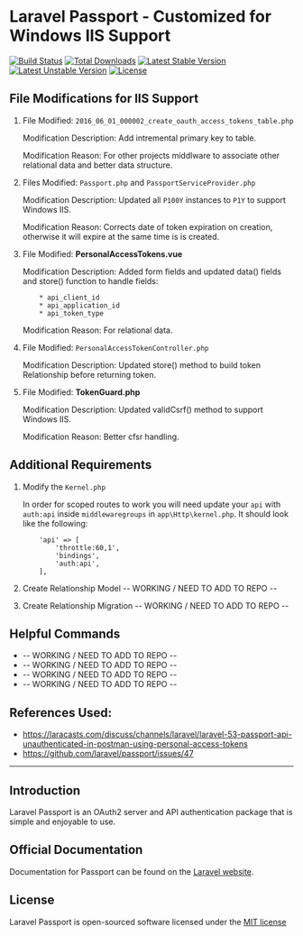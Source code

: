# Laravel Passport - Customized for Windows IIS Support 

[![Build Status](https://travis-ci.org/laravel/passport.svg)](https://travis-ci.org/laravel/passport)
[![Total Downloads](https://poser.pugx.org/laravel/passport/d/total.svg)](https://packagist.org/packages/laravel/passport)
[![Latest Stable Version](https://poser.pugx.org/laravel/passport/v/stable.svg)](https://packagist.org/packages/laravel/passport)
[![Latest Unstable Version](https://poser.pugx.org/laravel/passport/v/unstable.svg)](https://packagist.org/packages/laravel/passport)
[![License](https://poser.pugx.org/laravel/passport/license.svg)](https://packagist.org/packages/laravel/passport)

## File Modifications for IIS Support
1.  File Modified:
		```2016_06_01_000002_create_oauth_access_tokens_table.php```

	Modification Description:
		Add intremental primary key to table.
        
    Modification Reason:
        For other projects middlware to associate other relational data and better data structure.

2.  Files Modified:
		```Passport.php``` and ```PassportServiceProvider.php```

    Modification Description:
    	Updated all ```P100Y``` instances to ```P1Y``` to support Windows IIS.

    Modification Reason: 
        Corrects date of token expiration on creation, otherwise it will expire at the same time is is created.

3.  File Modified:
		**PersonalAccessTokens.vue**

    Modification Description:
    	Added form fields and updated data() fields and store() function to handle fields:

			* api_client_id
			* api_application_id
			* api_token_type

    Modification Reason:
         For relational data.

4.  File Modified:
		```PersonalAccessTokenController.php```

    Modification Description:
    	Updated store() method to build token Relationship before returning token.

5.  File Modified:
		**TokenGuard.php**

    Modification Description:
    	Updated validCsrf() method to support Windows IIS.
        
    Modification Reason:
        Better cfsr handling.

## Additional Requirements

1. 	Modify the `Kernel.php`

	In order for scoped routes to work you will need update
	your `api` with `auth:api` inside `middlewaregroups` in `app\Http\kernel.php`.
	It should look like the following:

	```
		'api' => [
			'throttle:60,1',
			'bindings',
			'auth:api',
		],
	```

2. Create Relationship Model
   -- WORKING / NEED TO ADD TO REPO --

3. Create Relationship Migration
   -- WORKING / NEED TO ADD TO REPO --
   
## Helpful Commands   
  * -- WORKING / NEED TO ADD TO REPO --
  * -- WORKING / NEED TO ADD TO REPO --
  * -- WORKING / NEED TO ADD TO REPO --
  * -- WORKING / NEED TO ADD TO REPO --
   
## References Used:

- https://laracasts.com/discuss/channels/laravel/laravel-53-passport-api-unauthenticated-in-postman-using-personal-access-tokens
- https://github.com/laravel/passport/issues/47

---

## Introduction

Laravel Passport is an OAuth2 server and API authentication package that is simple and enjoyable to use.

## Official Documentation

Documentation for Passport can be found on the [Laravel website](http://laravel.com/docs/master/passport).

## License

Laravel Passport is open-sourced software licensed under the [MIT license](http://opensource.org/licenses/MIT)
